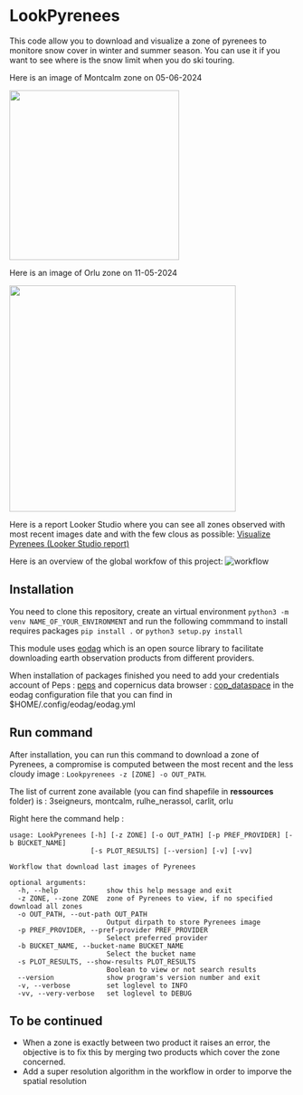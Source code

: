 # LookPyrenees 
This code allow you to download and visualize a zone of pyrenees to monitore snow cover in winter and summer season. You can use it if you want to see where is the snow limit when you do ski touring.

Here is an image of Montcalm zone on 05-06-2024
<p align="left">
<img src="https://github.com/romain-bdc/LookPyrenees/assets/78345373/46617156-535c-438a-b70f-83d0334486b2" width="300">
</p>

Here is an image of Orlu zone on 11-05-2024
<p align="left">
<img src="https://github.com/romain-bdc/LookPyrenees/assets/78345373/4e9a84a1-ba2a-47b0-82e7-41c0add707b5" width="400">
</p>



Here is a report Looker Studio where you can see all zones observed with most recent images date and with the few clous as possible: 
[Visualize Pyrenees (Looker Studio report)](https://lookerstudio.google.com/reporting/88692342-37da-4f11-aa67-e6bda7fb67a8)

Here is an overview of the global workfow of this project:
![workflow](https://github.com/romain-bdc/LookPyrenees/assets/78345373/b5ef312c-a5e4-48cd-afeb-a9d11823e980)



## Installation
You need to clone this repository, create an virtual environment `python3 -m venv NAME_OF_YOUR_ENVIRONMENT` and run the following commmand to install requires packages `pip install .` or `python3 setup.py install` 

This module uses [eodag](https://eodag.readthedocs.io/en/stable/) which is an open source library to facilitate downloading earth observation products from different providers.

When installation of packages finished you need to add your credentials account of Peps : [peps](https://peps.cnes.fr/rocket/#/home) and copernicus data browser : [cop_dataspace](https://dataspace.copernicus.eu/browser/?zoom=3&lat=26&lng=0&themeId=DEFAULT-THEME&visualizationUrl=https%3A%2F%2Fsh.dataspace.copernicus.eu%2Fogc%2Fwms%2F28b654e7-8912-4e59-9e58-85b58d768b3a&datasetId=S2_L2A_CDAS&demSource3D=%22MAPZEN%22&cloudCoverage=30) in the eodag configuration file that you can find in $HOME/.config/eodag/eodag.yml

## Run command 

After installation, you can run this command to download a zone of Pyrenees, a compromise is computed between the most recent and the less cloudy image : `Lookpyrenees -z [ZONE] -o OUT_PATH`.

The list of current zone available (you can find shapefile in **ressources** folder) is : 3seigneurs, montcalm, rulhe_nerassol, carlit, orlu

Right here the command help :
```
usage: LookPyrenees [-h] [-z ZONE] [-o OUT_PATH] [-p PREF_PROVIDER] [-b BUCKET_NAME]
                    [-s PLOT_RESULTS] [--version] [-v] [-vv]

Workflow that download last images of Pyrenees

optional arguments:
  -h, --help            show this help message and exit
  -z ZONE, --zone ZONE  zone of Pyrenees to view, if no specified download all zones
  -o OUT_PATH, --out-path OUT_PATH
                        Output dirpath to store Pyrenees image
  -p PREF_PROVIDER, --pref-provider PREF_PROVIDER
                        Select preferred provider
  -b BUCKET_NAME, --bucket-name BUCKET_NAME
                        Select the bucket name
  -s PLOT_RESULTS, --show-results PLOT_RESULTS
                        Boolean to view or not search results
  --version             show program's version number and exit
  -v, --verbose         set loglevel to INFO
  -vv, --very-verbose   set loglevel to DEBUG
```

## To be continued
- When a zone is exactly between two product it raises an error, the objective is to fix this by merging two products which cover the zone concerned.
- Add a super resolution algorithm in the workflow in order to imporve the spatial resolution
